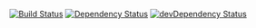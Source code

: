 [![Build Status](https://travis-ci.org/jullierme/helloworld.svg)](https://travis-ci.org/jullierme/helloworld)
[![Dependency Status](https://david-dm.org/jullierme/helloworld.svg)](https://david-dm.org/jullierme/helloworld)
[![devDependency Status](https://david-dm.org/jullierme/helloworld/dev-status.svg)](https://david-dm.org/jullierme/helloworld#info=devDependencies)
